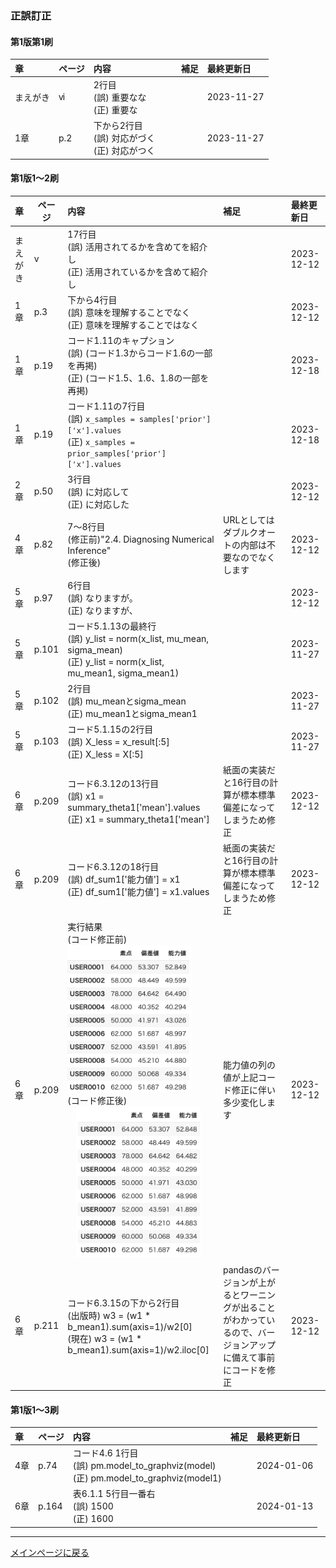 ### 正誤訂正


#### 第1版第1刷
|章  |ページ  |内容　　　　　　　|補足|最終更新日|
|:--|---|:--|:--|:--|
|まえがき|ⅵ|2行目<br>(誤) 重要なな<br>(正) 重要な||2023-11-27|
|1章|p.2|下から2行目<br>(誤) 対応がづく<br>(正) 対応がつく||2023-11-27|

#### 第1版1～2刷
|章  |ページ  |内容　　　　　　　|補足|最終更新日|
|:--|---|:--|:--|:--|
|まえがき|v|17行目<br>(誤) 活用されてるかを含めてを紹介し<br>(正) 活用されているかを含めて紹介し||2023-12-12|
|1章|p.3|下から4行目<br>(誤) 意味を理解することでなく<br>(正) 意味を理解することではなく||2023-12-12|
|1章|p.19|コード1.11のキャプション<br>(誤) (コード1.3からコード1.6の一部を再掲)<br>(正) (コード1.5、1.6、1.8の一部を再掲)||2023-12-18|
|1章|p.19|コード1.11の7行目<br>(誤) ``x_samples = samples['prior']['x'].values``<br>(正) ``x_samples = prior_samples['prior']['x'].values``||2023-12-18|
|2章|p.50|3行目<br>(誤) に対応して<br>(正) に対応した||2023-12-12|
|4章|p.82|7〜8行目<br>(修正前)"2.4. Diagnosing Numerical Inference"<br>(修正後) |URLとしてはダブルクオートの内部は不要なのでなくします|2023-12-12|
|5章|p.97|6行目<br>(誤) なりますが。<br>(正) なりますが、||2023-12-12|
|5章|p.101|コード5.1.13の最終行<br>(誤) y_list = norm(x_list, mu_mean, sigma_mean)<br>(正) y_list = norm(x_list, mu_mean1, sigma_mean1)||2023-11-27|
|5章|p.102|2行目<br>(誤) mu_meanとsigma_mean<br>(正) mu_mean1とsigma_mean1||2023-11-27|
|5章|p.103|コード5.1.15の2行目<br>(誤) X_less = x_result[:5]<br>(正) X_less = X[:5]||2023-11-27|
|6章|p.209|コード6.3.12の13行目<br>(誤) x1 = summary_theta1['mean'].values<br>(正) x1 = summary_theta1['mean']|紙面の実装だと16行目の計算が標本標準偏差になってしまうため修正|2023-12-12|
|6章|p.209|コード6.3.12の18行目<br>(誤) df_sum1['能力値'] = x1<br>(正) df_sum1['能力値'] = x1.values|紙面の実装だと16行目の計算が標本標準偏差になってしまうため修正|2023-12-12|
|6章|p.209|実行結果<br>(コード修正前)<br><img src='../images/fig-06-03-12-before.png' width=200><br>(コード修正後)<br>　<img src='../images/fig-06-03-12-after.png' width=200>|能力値の列の値が上記コード修正に伴い多少変化します|2023-12-12|
|6章|p.211|コード6.3.15の下から2行目<br>(出版時) w3 = (w1 * b_mean1).sum(axis=1)/w2[0]<br>(現在) w3 = (w1 * b_mean1).sum(axis=1)/w2.iloc[0]|pandasのバージョンが上がるとワーニングが出ることがわかっているので、バージョンアップに備えて事前にコードを修正|2023-12-12|

#### 第1版1～3刷
|章  |ページ  |内容　　　　　　　|補足|最終更新日|
|:--|---|:--|:--|:--|
|4章|p.74|コード4.6 1行目<br>(誤)  pm.model_to_graphviz(model)<br>(正)  pm.model_to_graphviz(model1)||2024-01-06|
|6章|p.164|表6.1.1 5行目一番右<br>(誤) 1500<br>(正) 1600||2024-01-13|






<hr>

[メインページに戻る](../README.md)
